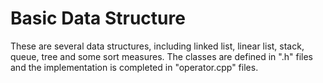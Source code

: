# Basic Data Structure

These are several data structures, including linked list, linear list, stack, queue, tree and some sort measures. The classes are defined in ".h" files and the implementation is completed in "operator.cpp" files.
